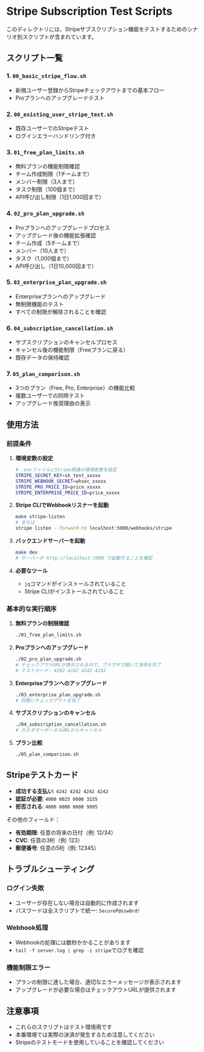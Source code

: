 # Stripe Subscription Test Scripts

このディレクトリには、Stripeサブスクリプション機能をテストするためのシナリオ別スクリプトが含まれています。

## スクリプト一覧

### 1. `00_basic_stripe_flow.sh`
- 新規ユーザー登録からStripeチェックアウトまでの基本フロー
- Proプランへのアップグレードテスト

### 2. `00_existing_user_stripe_test.sh`
- 既存ユーザーでのStripeテスト
- ログインエラーハンドリング付き

### 3. `01_free_plan_limits.sh`
- 無料プランの機能制限確認
- チーム作成制限（1チームまで）
- メンバー制限（3人まで）
- タスク制限（100個まで）
- API呼び出し制限（1日1,000回まで）

### 4. `02_pro_plan_upgrade.sh`
- Proプランへのアップグレードプロセス
- アップグレード後の機能拡張確認
- チーム作成（5チームまで）
- メンバー（10人まで）
- タスク（1,000個まで）
- API呼び出し（1日10,000回まで）

### 5. `03_enterprise_plan_upgrade.sh`
- Enterpriseプランへのアップグレード
- 無制限機能のテスト
- すべての制限が解除されることを確認

### 6. `04_subscription_cancellation.sh`
- サブスクリプションのキャンセルプロセス
- キャンセル後の機能制限（Freeプランに戻る）
- 既存データの保持確認

### 7. `05_plan_comparison.sh`
- 3つのプラン（Free, Pro, Enterprise）の機能比較
- 複数ユーザーでの同時テスト
- アップグレード推奨理由の表示

## 使用方法

### 前提条件

1. **環境変数の設定**
   ```bash
   # .envファイルにStripe関連の環境変数を設定
   STRIPE_SECRET_KEY=sk_test_xxxxx
   STRIPE_WEBHOOK_SECRET=whsec_xxxxx
   STRIPE_PRO_PRICE_ID=price_xxxxx
   STRIPE_ENTERPRISE_PRICE_ID=price_xxxxx
   ```

2. **Stripe CLIでWebhookリスナーを起動**
   ```bash
   make stripe-listen
   # または
   stripe listen --forward-to localhost:5000/webhooks/stripe
   ```

3. **バックエンドサーバーを起動**
   ```bash
   make dev
   # サーバーが http://localhost:5000 で起動することを確認
   ```

4. **必要なツール**
   - `jq`コマンドがインストールされていること
   - Stripe CLIがインストールされていること

### 基本的な実行順序

1. **無料プランの制限確認**
   ```bash
   ./01_free_plan_limits.sh
   ```

2. **Proプランへのアップグレード**
   ```bash
   ./02_pro_plan_upgrade.sh
   # チェックアウトURLが表示されるので、ブラウザで開いて決済を完了
   # テストカード: 4242 4242 4242 4242
   ```

3. **Enterpriseプランへのアップグレード**
   ```bash
   ./03_enterprise_plan_upgrade.sh
   # 同様にチェックアウトを完了
   ```

4. **サブスクリプションのキャンセル**
   ```bash
   ./04_subscription_cancellation.sh
   # カスタマーポータルURLからキャンセル
   ```

5. **プラン比較**
   ```bash
   ./05_plan_comparison.sh
   ```

## Stripeテストカード

- **成功する支払い**: `4242 4242 4242 4242`
- **認証が必要**: `4000 0025 0000 3155`
- **拒否される**: `4000 0000 0000 9995`

その他のフィールド：
- **有効期限**: 任意の将来の日付（例: 12/34）
- **CVC**: 任意の3桁（例: 123）
- **郵便番号**: 任意の5桁（例: 12345）

## トラブルシューティング

### ログイン失敗
- ユーザーが存在しない場合は自動的に作成されます
- パスワードは全スクリプトで統一: `SecureP@ssw0rd!`

### Webhook処理
- Webhookの処理には数秒かかることがあります
- `tail -f server.log | grep -i stripe`でログを確認

### 機能制限エラー
- プランの制限に達した場合、適切なエラーメッセージが表示されます
- アップグレードが必要な場合はチェックアウトURLが提供されます

## 注意事項

- これらのスクリプトはテスト環境用です
- 本番環境では実際の決済が発生するため注意してください
- Stripeのテストモードを使用していることを確認してください